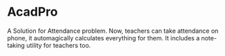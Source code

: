 # AcadPro
A Solution for Attendance problem. Now, teachers can take attendance on phone, it automagically calculates everything for them.
It includes a note-taking utility for teachers too.

